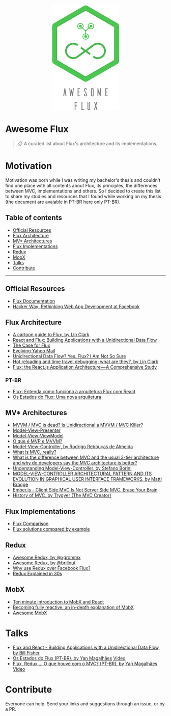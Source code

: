 
<center>
    <img src="./img/awesomeflux.png"/>
</center>

# Awesome Flux

> :clipboard: A curated list about Flux's architecture and its implementations.


# Motivation

Motivation was born while I was writing my bachelor's thesis and couldn't find one place with all contents about Flux, its principles, the differences between MVC, implementations and others. So I decided to create this list to share my studies and resources that I found while working on my thesis (the document are avaiable in PT-BR [here](https://github.com/yanmagale/awesome-flux/blob/master/tcc.pdf) only PT-BR).

## Table of contents

- [Official Resources](#official-resources)
- [Flux Architecture](#flux-architecture)
- [MV* Architectures](#mv*-architectures)
- [Flux Implementations](#mv*-implementations)
- [Redux](#redux)
- [MobX](#mobx)
- [Talks](#talks)
- [Contribute](#contribute)

<hr>

## Official Resources

- [Flux Documentation](https://facebook.github.io/flux/docs/overview.html)
- [Hacker Way: Rethinking Web App Development at Facebook](https://www.youtube.com/watch?list=PLb0IAmt7-GS188xDYE-u1ShQmFFGbrk0v&v=nYkdrAPrdcw)

## Flux Architecture
- [A cartoon guide to Flux, by Lin Clark](https://code-cartoons.com/a-cartoon-guide-to-flux-6157355ab207)
- [React and Flux: Building Applications with a Unidirectional Data Flow](https://www.youtube.com/watch?v=i__969noyAM)
- [The Case for Flux](https://medium.com/swlh/the-case-for-flux-379b7d1982c6#.rboxfy6j0)
- [Evolving Yahoo Mail](https://yahooeng.tumblr.com/post/101682875656/evolving-yahoo-mail)
- [Unidirectional Data Flow? Yes. Flux? I Am Not So Sure](https://medium.com/@AdamRNeary/unidirectional-data-flow-yes-flux-i-am-not-so-sure-b4acf988196c#.twylm4iep)
- [Hot reloading and time travel debugging: what are they?, by Lin Clark](https://code-cartoons.com/hot-reloading-and-time-travel-debugging-what-are-they-3c8ed2812f35)
- [Flux: the React.js Application Architecture — A Comprehensive Study](https://medium.com/@cabot_solutions/flux-the-react-js-application-architecture-a-comprehensive-study-fd2585d06483)

### PT-BR
- [Flux: Entenda como funciona a arquitetura Flux com React](https://tableless.com.br/flux-entenda-como-funciona-arquitetura-flux-com-react/)
- [Os Estados do Flux: Uma nova arquitetura](http://yanmagalhaes.com.br/por-que-flux/)


## MV* Architectures

- [MVVM / MVC is dead? Is Unidirectional a MVVM / MVC Killer?](http://www.michaelridland.com/xamarin/mvvm-mvc-is-dead-is-unidirectional-a-mvvm-mvc-killer/)
- [Model-View-Presenter](https://en.wikipedia.org/wiki/Model%E2%80%93view%E2%80%93presenter)
- [Model-View-ViewModel](https://en.wikipedia.org/wiki/Model%E2%80%93view%E2%80%93viewmodel)
- [O que é MVP e MVVM?](https://pt.stackoverflow.com/questions/21539/o-que-%C3%A9-mvp-e-mvvm/21541)
- [Model-View-Controller, by Rodrigo Rebouças de Almeida](http://www.dsc.ufcg.edu.br/~jacques/cursos/map/html/arqu/mvc/mvc.htm)
- [What is MVC, really?](https://softwareengineering.stackexchange.com/questions/127624/what-is-mvc-really)
- [What is the difference between MVC and the usual 3-tier architecture and why do developers say the MVC architecture is better?](https://www.quora.com/What-is-the-difference-between-MVC-and-the-usual-3-tier-architecture-and-why-do-developers-say-the-MVC-architecture-is-better)
- [Understanding Model-View-Controller, by Stefano Borini](https://www.gitbook.com/book/stefanoborini/modelviewcontroller/details)
- [MODEL-VIEW-CONTROLLER ARCHITECTURAL PATTERN AND ITS EVOLUTION IN GRAPHICAL USER INTERFACE FRAMEWORKS, by Matti Bragge](http://www.doria.fi/xmlui/bitstream/handle/10024/92156/Model-View-Controller%20architectural%20pattern%20and%20its%20evolution%20in%20graphical%20user%20interface%20frameworks.pdf?sequence=2)
- [Ember.js - Client Side MVC Is Not Server Side MVC, Erase Your Brain](http://www.thesoftwaresimpleton.com/blog/2013/03/23/client-side-mvc/)
- [History of MVC, by Trygver (The MVC Creator)](http://heim.ifi.uio.no/~trygver/themes/mvc/mvc-index.html)


## Flux Implementations
- [Flux Comparison](https://github.com/voronianski/flux-comparison)
- [Flux solutions compared by example](http://pixelhunter.me/post/110248593059/flux-solutions-compared-by-example)


## Redux
- [Awesome Redux, by @xgrommx](https://github.com/xgrommx/awesome-redux)
- [Awesome Redux, by @brillout](https://github.com/brillout/awesome-redux)
- [Why use Redux over Facebook Flux?](http://stackoverflow.com/questions/32461229/why-use-redux-over-facebook-flux)
- [Redux Explained in 30s](https://dev.to/ross/reduxjs-in-30-seconds-5hj)

## MobX
- [Ten minute introduction to MobX and React](https://mobx.js.org/getting-started.html)
- [Becoming fully reactive: an in-depth explanation of MobX](https://medium.com/@mweststrate/becoming-fully-reactive-an-in-depth-explanation-of-mobservable-55995262a254#.dh6w3ape9)
- [Awesome MobX](https://github.com/mobxjs/awesome-mobx)


# Talks

- [Flux and React - Building Applications with a Unidirectional Data Flow, by Bill Fisher](https://speakerdeck.com/fisherwebdev/fluxchat)
- [Os Estados do Flux (PT-BR), by Yan Magalhães](http://slides.com/yanmagale/os-estados-do-flux#/) [Video](https://www.youtube.com/watch?v=efLKjOIxVwM)
- [Flux, Redux ... O que houve com o MVC? (PT-BR), by Yan Magalhães](http://bit.ly/2yhLKtc) [Video](https://www.youtube.com/watch?v=4gsaOZtadFE)



# Contribute

Everyone can help. Send your links and suggestions through an issue, or by a PR.
